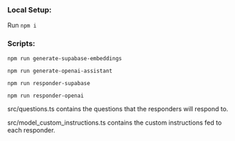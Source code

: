 ### Local Setup:

Run `npm i`

### Scripts:

`npm run generate-supabase-embeddings`

`npm run generate-openai-assistant`

`npm run responder-supabase`

`npm run responder-openai`

src/questions.ts contains the questions that the responders will respond to.

src/model_custom_instructions.ts contains the custom instructions fed to each responder.
